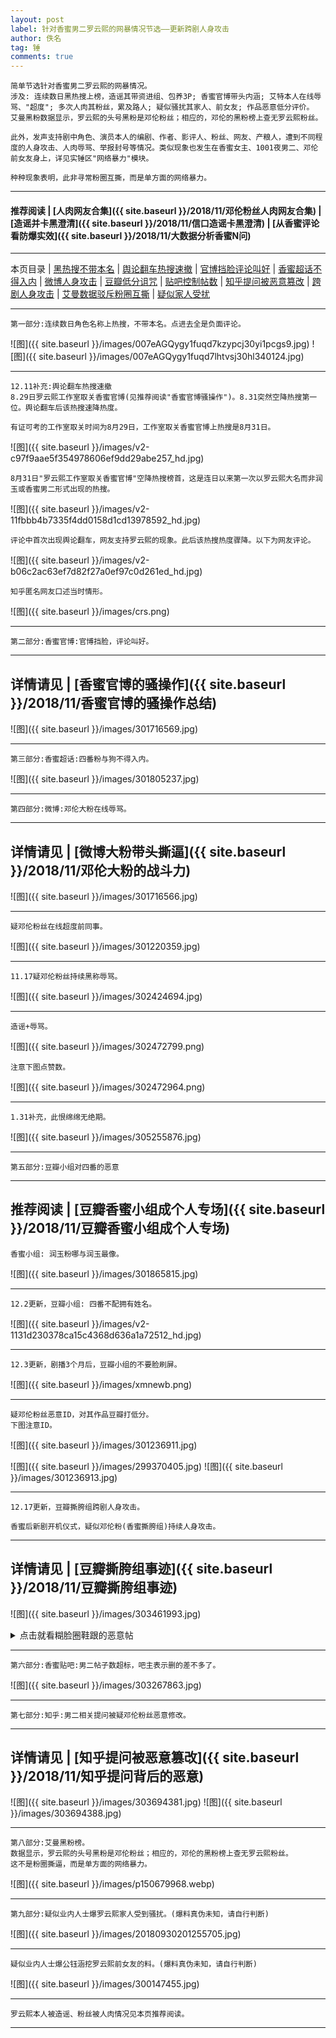 ```yaml
---
layout: post
label: 针对香蜜男二罗云熙的网暴情况节选——更新跨剧人身攻击
author: 佚名
tag: 锤
comments: true
---
```


    简单节选针对香蜜男二罗云熙的网暴情况。
    涉及: 连续数日黑热搜上榜，造谣其带资进组、包养3P; 香蜜官博带头内涵; 艾特本人在线辱骂、"超度"; 多次人肉其粉丝，累及路人; 疑似骚扰其家人、前女友; 作品恶意低分评价。
    艾曼黑粉数据显示，罗云熙的头号黑粉是邓伦粉丝；相应的，邓伦的黑粉榜上查无罗云熙粉丝。
    
    此外，发声支持剧中角色、演员本人的编剧、作者、影评人、粉丝、网友、产粮人，遭到不同程度的人身攻击、人肉辱骂、举报封号等情况。类似现象也发生在香蜜女主、1001夜男二、邓伦前女友身上，详见实锤区"网络暴力"模块。
    
    种种现象表明，此非寻常粉圈互撕，而是单方面的网络暴力。

---

#### 推荐阅读 \| [人肉网友合集]({{ site.baseurl }}/2018/11/邓伦粉丝人肉网友合集) \| [造谣并卡黑澄清]({{ site.baseurl }}/2018/11/信口造谣卡黑澄清) \| [从香蜜评论看防爆实效]({{ site.baseurl }}/2018/11/大数据分析香蜜N问)
---
本页目录 \| [黑热搜不带本名](#dxjjf) \| [舆论翻车热搜速撤](#dxjjj) \| [官博挡脸评论叫好](#dxjja) \| [香蜜超话不得入内](#dxjjb) \| [微博人身攻击](#dxjjc) \| [豆瓣低分诅咒](#dxjjd) \| [贴吧控制帖数](#dxjji)  \| [知乎提问被恶意篡改](#dxjjk)  \| [跨剧人身攻击](#dxjjj) \| [艾曼数据驳斥粉圈互撕](#dxjjh) \| [疑似家人受扰](#dxjjg)


---

<a class="anchor" name="dxjjf"></a>

    第一部分:连续数日角色名称上热搜，不带本名。点进去全是负面评论。
    
![图]({{ site.baseurl }}/images/007eAGQygy1fuqd7kzypcj30yi1pcgs9.jpg)
![图]({{ site.baseurl }}/images/007eAGQygy1fuqd7lhtvsj30hl340124.jpg)

---

<a class="anchor" name="dxjjj"></a>

    12.11补充:舆论翻车热搜速撤
    8.29日罗云熙工作室取关香蜜官博(见推荐阅读"香蜜官博骚操作")。8.31突然空降热搜第一位。舆论翻车后该热搜速降热度。
    
    有证可考的工作室取关时间为8月29日，工作室取关香蜜官博上热搜是8月31日。

![图]({{ site.baseurl }}/images/v2-c97f9aae5f354978606ef9dd29abe257_hd.jpg)

    8月31日"罗云熙工作室取关香蜜官博"空降热搜榜首，这是连日以来第一次以罗云熙大名而非润玉或香蜜男二形式出现的热搜。

![图]({{ site.baseurl }}/images/v2-11fbbb4b7335f4dd0158d1cd13978592_hd.jpg)

    评论中首次出现舆论翻车，网友支持罗云熙的现象。此后该热搜热度骤降。以下为网友评论。
    
![图]({{ site.baseurl }}/images/v2-b06c2ac63ef7d82f27a0ef97c0d261ed_hd.jpg)

    知乎匿名网友口述当时情形。

![图]({{ site.baseurl }}/images/crs.png)

---

<a class="anchor" name="dxjja"></a>

    第二部分:香蜜官博:官博挡脸，评论叫好。

---
详情请见 | [香蜜官博的骚操作]({{ site.baseurl }}/2018/11/香蜜官博的骚操作总结)
---

![图]({{ site.baseurl }}/images/301716569.jpg)

---

<a class="anchor" name="dxjjb"></a>

    第三部分:香蜜超话:四番粉与狗不得入内。

![图]({{ site.baseurl }}/images/301805237.jpg)

---

<a class="anchor" name="dxjjc"></a>

    第四部分:微博:邓伦大粉在线辱骂。

---
详情请见 | [微博大粉带头撕逼]({{ site.baseurl }}/2018/11/邓伦大粉的战斗力)
---

![图]({{ site.baseurl }}/images/301716566.jpg)

---

    疑邓伦粉丝在线超度前同事。
    
![图]({{ site.baseurl }}/images/301220359.jpg)

---

    11.17疑邓伦粉丝持续黑称辱骂。
    
![图]({{ site.baseurl }}/images/302424694.jpg)

---

    造谣+辱骂。
    
![图]({{ site.baseurl }}/images/302472799.png)

    注意下图点赞数。
    
![图]({{ site.baseurl }}/images/302472964.png)

---

    1.31补充，此恨绵绵无绝期。
    
![图]({{ site.baseurl }}/images/305255876.jpg)

---

<a class="anchor" name="dxjjd"></a>

    第五部分:豆瓣小组对四番的恶意
    
---
推荐阅读 | [豆瓣香蜜小组成个人专场]({{ site.baseurl }}/2018/11/豆瓣香蜜小组成个人专场)
---

    香蜜小组: 润玉粉哪与润玉最像。

![图]({{ site.baseurl }}/images/301865815.jpg)

---

    12.2更新，豆瓣小组: 四番不配拥有姓名。

![图]({{ site.baseurl }}/images/v2-1131d230378ca15c4368d636a1a72512_hd.jpg)

---

    12.3更新，剧播3个月后，豆瓣小组的不要脸刷屏。

![图]({{ site.baseurl }}/images/xmnewb.png)

---

    疑邓伦粉丝恶意ID，对其作品豆瓣打低分。
    下图注意ID。
    
![图]({{ site.baseurl }}/images/301236911.jpg)

![图]({{ site.baseurl }}/images/299370405.jpg)
![图]({{ site.baseurl }}/images/301236913.jpg)

---

<a class="anchor" name="dxjjj"></a>

    12.17更新，豆瓣撕胯组跨剧人身攻击。
    
    香蜜后新剧开机仪式，疑似邓伦粉(香蜜撕胯组)持续人身攻击。

---
详情请见 | [豆瓣撕胯组事迹]({{ site.baseurl }}/2018/11/豆瓣撕胯组事迹)
---

![图]({{ site.baseurl }}/images/303461993.jpg)

<details><summary>点击就看糊脸圈鞋跟的恶意帖</summary><img src="{{ site.baseurl }}/images/xmne.png"></details>

---

<a class="anchor" name="dxjji"></a>

    第六部分:香蜜贴吧:男二帖子数超标，吧主表示删的差不多了。

![图]({{ site.baseurl }}/images/303267863.jpg)

---

<a class="anchor" name="dxjji"></a>

    第七部分:知乎:男二相关提问被疑邓伦粉丝恶意修改。
    
---
详情请见 | [知乎提问被恶意篡改]({{ site.baseurl }}/2018/11/知乎提问背后的恶意)
---

![图]({{ site.baseurl }}/images/303694381.jpg)
![图]({{ site.baseurl }}/images/303694388.jpg)



---

<a class="anchor" name="dxjjh"></a>

    第八部分:艾曼黑粉榜。
    数据显示，罗云熙的头号黑粉是邓伦粉丝；相应的，邓伦的黑粉榜上查无罗云熙粉丝。
    这不是粉圈撕逼，而是单方面的网络暴力。

![图]({{ site.baseurl }}/images/p150679968.webp)

---

<a class="anchor" name="dxjjg"></a>

    第九部分:疑似业内人士爆罗云熙家人受到骚扰。(爆料真伪未知，请自行判断)
    
![图]({{ site.baseurl }}/images/20180930201255705.jpg)

---

    疑似业内人士爆公钰涵挖罗云熙前女友的料。(爆料真伪未知，请自行判断)
    
![图]({{ site.baseurl }}/images/300147455.jpg)

---

    罗云熙本人被造谣、粉丝被人肉情况见本页推荐阅读。

---


